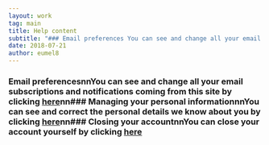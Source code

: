 ```yaml
---
layout: work
tag: main
title: Help content
subtitle: "### Email preferences You can see and change all your email subscriptions and notifications coming from this site by clicking here ### Managing your personal information You can see and correct the personal details we know about you by clicking here ###&hellip;"
date: 2018-07-21
author: eumel8
---
```


### Email preferencesnnYou can see and change all your email subscriptions and notifications coming from this site by clicking <a href="https://blog.eumelnet.de/blogs/blog6.php?disp=subs#subs">here</a>nn### Managing your personal informationnnYou can see and correct the personal details we know about you by clicking <a href="https://blog.eumelnet.de/blogs/blog6.php?disp=profile">here</a>nn### Closing your accountnnYou can close your account yourself by clicking <a href="https://blog.eumelnet.de/blogs/blog6.php?disp=closeaccount">here</a>
